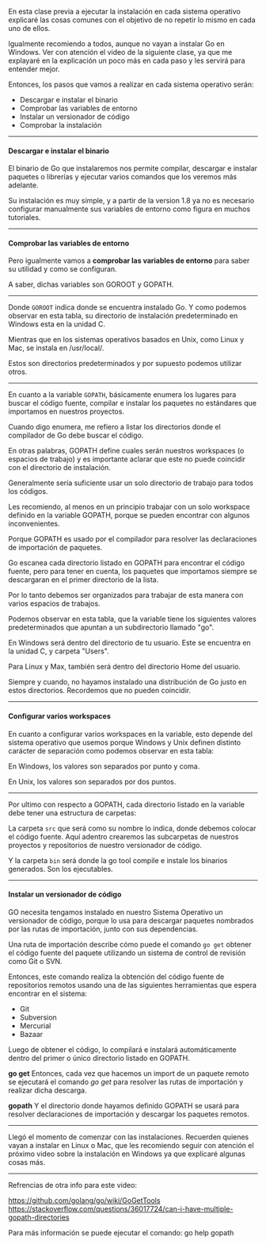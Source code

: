 En esta clase previa a ejecutar la instalación en cada sistema operativo explicaré las cosas comunes con el objetivo de no repetir lo mismo en cada uno de ellos.

Igualmente recomiendo a todos, aunque no vayan a instalar Go en Windows. Ver con atención el video de la siguiente clase, ya que me explayaré en la explicación un poco más en cada paso y les servirá para entender mejor.


Entonces, los pasos que vamos a realizar en cada sistema operativo serán:

- Descargar e instalar el binario
- Comprobar las variables de entorno
- Instalar un versionador de código
- Comprobar la instalación

----
####  Descargar e instalar el binario

El binario de Go que instalaremos nos permite compilar, descargar e instalar paquetes o librerías y ejecutar varios comandos que los veremos más adelante.

Su instalación es muy simple, y a partir de la version 1.8 ya no es necesario configurar manualmente sus variables de entorno como figura en muchos tutoriales.

---
#### Comprobar las variables de entorno

Pero igualmente vamos a **comprobar las variables de entorno** para saber su utilidad y como se configuran.

A saber, dichas variables son GOROOT y GOPATH.

---

Donde `GOROOT` indica donde se encuentra instalado Go. Y como podemos observar en esta tabla, su directorio de instalación predeterminado en Windows esta en la unidad C.

Mientras que en los sistemas operativos basados en Unix, como Linux y Mac, se instala en /usr/local/.

Estos son directorios predeterminados y por supuesto podemos utilizar otros.

---

En cuanto a la variable `GOPATH`, básicamente enumera los lugares para buscar el código fuente, compilar e instalar los paquetes no estándares que importamos en nuestros proyectos.

Cuando digo enumera, me refiero a listar los directorios donde el compilador de Go debe buscar el código.

En otras palabras, GOPATH define cuales serán nuestros workspaces (o espacios de trabajo) y es importante aclarar que este no puede coincidir con el directorio de instalación.

Generalmente sería suficiente usar un solo directorio de trabajo para todos los códigos.

Les recomiendo, al menos en un principio trabajar con un solo workspace definido en la variable GOPATH, porque se pueden encontrar con algunos inconvenientes.

Porque GOPATH es usado por el compilador para resolver las declaraciones de importación de paquetes.

Go escanea cada directorio listado en GOPATH para encontrar el código fuente, pero para tener en cuenta, los paquetes que importamos siempre se descargaran en el primer directorio de la lista.

Por lo tanto debemos ser organizados para trabajar de esta manera con varios espacios de trabajos.

Podemos observar en esta tabla, que la variable tiene los siguientes valores predeterminados que apuntan a un subdirectorio llamado "go".

En Windows será dentro del directorio de tu usuario. Este se encuentra en la unidad C, y carpeta "Users".

Para Linux y Max, también será dentro del directorio Home del usuario.

Siempre y cuando, no hayamos instalado una distribución de Go justo en estos directorios. Recordemos que no pueden coincidir.

----
#### Configurar varios workspaces

En cuanto a configurar varios workspaces en la variable, esto depende del sistema operativo que usemos porque Windows y Unix definen distinto carácter de separación como podemos observar en esta tabla:

En Windows, los valores son separados por punto y coma.

En Unix, los valores son separados por dos puntos.

----

Por ultimo con respecto a GOPATH, cada directorio listado en la variable debe tener una estructura de carpetas:

La carpeta `src` que será como su nombre lo indica, donde debemos colocar el código fuente. Aquí adentro crearemos las subcarpetas de nuestros proyectos y repositorios de nuestro versionador de código.

Y la carpeta `bin` será donde la go tool compile e instale los binarios generados. Son los ejecutables.

---

#### Instalar un versionador de código

GO necesita tengamos instalado en nuestro Sistema Operativo un versionador de código, porque lo usa para descargar paquetes nombrados por las rutas de importación, junto con sus dependencias. 

Una ruta de importación describe cómo puede el comando `go get` obtener el código fuente del paquete utilizando un sistema de control de revisión como Git o SVN.

Entonces, este comando realiza la obtención del código fuente de repositorios remotos usando una de las siguientes herramientas que espera encontrar en el sistema:

- Git
- Subversion
- Mercurial
- Bazaar

Luego de obtener el código, lo compilará e instalará automáticamente dentro del primer o único directorio listado en GOPATH.

**go get**
Entonces, cada vez que hacemos un import de un paquete remoto se ejecutará el comando _go get_ para resolver las rutas de importación y realizar dicha descarga.

**gopath**
Y el directorio donde hayamos definido GOPATH se usará para resolver declaraciones de importación y descargar los paquetes remotos.

---

Llegó el momento de comenzar con las instalaciones. Recuerden quienes vayan a instalar en Linux o Mac, que les recomiendo seguir con atención el próximo video sobre la instalación en Windows ya que explicaré algunas cosas más.

----

Refrencias de otra info para este video:

https://github.com/golang/go/wiki/GoGetTools
https://stackoverflow.com/questions/36017724/can-i-have-multiple-gopath-directories

Para más información se puede ejecutar el comando: go help gopath